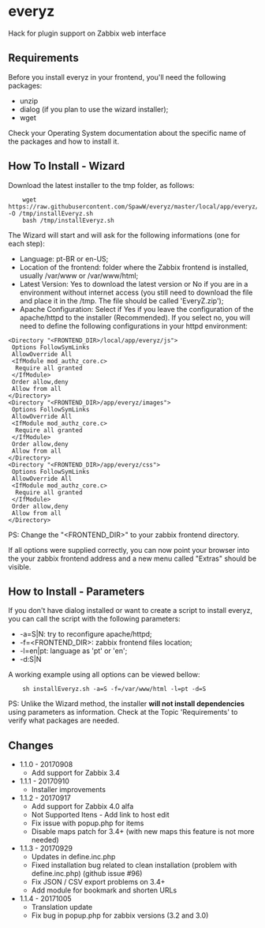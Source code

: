 # everyz
Hack for plugin support on Zabbix web interface

Requirements
------------

Before you install everyz in your frontend, you'll need the following packages:

 * unzip
 * dialog (if you plan to use the wizard installer);
 * wget

Check your Operating System documentation about the specific name of the packages and how to install it.

How To Install - Wizard
-----------------------

Download the latest installer to the tmp folder, as follows:

```
    wget https://raw.githubusercontent.com/SpawW/everyz/master/local/app/everyz/installEveryz.sh -O /tmp/installEveryz.sh
    bash /tmp/installEveryz.sh
```

The Wizard will start and will ask for the following informations (one for each step):

 * Language: pt-BR or en-US;
 * Location of the frontend: folder where the Zabbix frontend is installed, usually /var/www or /var/www/html;
 * Latest Version: Yes to download the latest version or No if you are in a environment without internet access (you still need to download the file and place it in the /tmp. The file should be called 'EveryZ.zip');
 * Apache Configuration: Select if Yes if you leave the configuration of the apache/httpd to the installer (Recommended). If you select no, you will need to define the following configurations in your httpd environment:

```
<Directory "<FRONTEND_DIR>/local/app/everyz/js"> 
 Options FollowSymLinks 
 AllowOverride All 
 <IfModule mod_authz_core.c> 
  Require all granted 
 </IfModule>
 Order allow,deny
 Allow from all
</Directory>
<Directory "<FRONTEND_DIR>/app/everyz/images"> 
 Options FollowSymLinks 
 AllowOverride All 
 <IfModule mod_authz_core.c> 
  Require all granted 
 </IfModule>
 Order allow,deny
 Allow from all
</Directory>
<Directory "<FRONTEND_DIR>/app/everyz/css"> 
 Options FollowSymLinks 
 AllowOverride All 
 <IfModule mod_authz_core.c> 
  Require all granted 
 </IfModule>
 Order allow,deny
 Allow from all
</Directory>
```

PS: Change the "<FRONTEND_DIR>" to your zabbix frontend directory.

If all options were supplied correctly, you can now point your browser into the your zabbix frontend address and a new menu called "Extras" should be visible.

How to Install - Parameters
---------------------------

If you don't have dialog installed or want to create a script to install everyz, you can call the script with the following parameters:

 * -a=S|N: try to reconfigure apache/httpd;
 * -f=<FRONTEND_DIR>: zabbix frontend files location;
 * -l=en|pt: language as 'pt' or 'en';
 * -d:S|N

A working example using all options can be viewed bellow:

```
    sh installEveryz.sh -a=S -f=/var/www/html -l=pt -d=S 
```

PS: Unlike the Wizard method, the installer **will not install dependencies** using parameters as information. Check at the Topic 'Requirements' to verify what packages are needed.


Changes
---------------------------
* 1.1.0 - 20170908
    - Add support for Zabbix 3.4
* 1.1.1 - 20170910
    - Installer improvements
* 1.1.2 - 20170917
    - Add support for Zabbix 4.0 alfa
    - Not Supported Itens - Add link to host edit
    - Fix issue with popup.php for items
    - Disable maps patch for 3.4+ (with new maps this feature is not more needed)    
* 1.1.3 - 20170929
    - Updates in define.inc.php 
    - Fixed installation bug related to clean installation (problem with define.inc.php) (github issue #96)
    - Fix JSON / CSV export problems on 3.4+ 
    - Add module for bookmark and shorten URLs 
* 1.1.4 - 20171005
    - Translation update
    - Fix bug in popup.php for zabbix versions (3.2 and 3.0) 


